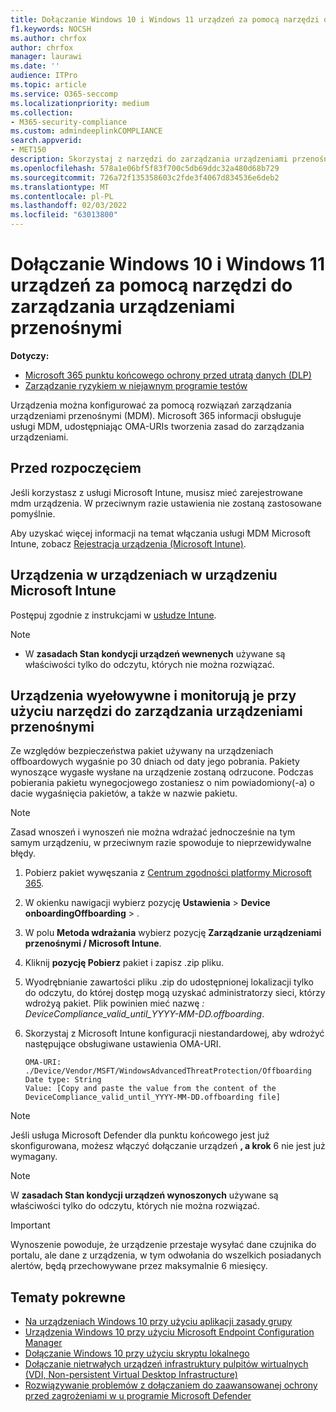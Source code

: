 ```yaml
---
title: Dołączanie Windows 10 i Windows 11 urządzeń za pomocą narzędzi do zarządzania urządzeniami przenośnymi
f1.keywords: NOCSH
ms.author: chrfox
author: chrfox
manager: laurawi
ms.date: ''
audience: ITPro
ms.topic: article
ms.service: O365-seccomp
ms.localizationpriority: medium
ms.collection:
- M365-security-compliance
ms.custom: admindeeplinkCOMPLIANCE
search.appverid:
- MET150
description: Skorzystaj z narzędzi do zarządzania urządzeniami przenośnymi, aby wdrożyć pakiet konfiguracji na urządzeniach, aby zostały one do nich do nich dołoowane.
ms.openlocfilehash: 578a1e06bf5f83f700c5db69ddc32a480d68b729
ms.sourcegitcommit: 726a72f135358603c2fde3f4067d834536e6deb2
ms.translationtype: MT
ms.contentlocale: pl-PL
ms.lasthandoff: 02/03/2022
ms.locfileid: "63013800"
---
```

# <a name="onboard-windows-10-and-windows-11-devices-using-mobile-device-management-tools"></a>Dołączanie Windows 10 i Windows 11 urządzeń za pomocą narzędzi do zarządzania urządzeniami przenośnymi

**Dotyczy:**

- [Microsoft 365 punktu końcowego ochrony przed utratą danych (DLP)](./endpoint-dlp-learn-about.md)
- [Zarządzanie ryzykiem w niejawnym programie testów](insider-risk-management.md#learn-about-insider-risk-management-in-microsoft-365)

Urządzenia można konfigurować za pomocą rozwiązań zarządzania urządzeniami przenośnymi (MDM). Microsoft 365 informacji obsługuje usługi MDM, udostępniając OMA-URIs tworzenia zasad do zarządzania urządzeniami.


## <a name="before-you-begin"></a>Przed rozpoczęciem
Jeśli korzystasz z usługi Microsoft Intune, musisz mieć zarejestrowane mdm urządzenia. W przeciwnym razie ustawienia nie zostaną zastosowane pomyślnie. 

Aby uzyskać więcej informacji na temat włączania usługi MDM Microsoft Intune, zobacz [Rejestracja urządzenia (Microsoft Intune)](/mem/intune/enrollment/device-enrollment).

## <a name="onboard-devices-using-microsoft-intune"></a>Urządzenia w urządzeniach w urządzeniu Microsoft Intune

Postępuj zgodnie z instrukcjami w [usłudze Intune](/intune/advanced-threat-protection).

> [!NOTE]
> - W **zasadach Stan kondycji urządzeń wewnenych** używane są właściwości tylko do odczytu, których nie można rozwiązać.

## <a name="offboard-and-monitor-devices-using-mobile-device-management-tools"></a>Urządzenia wyełowywne i monitorują je przy użyciu narzędzi do zarządzania urządzeniami przenośnymi

Ze względów bezpieczeństwa pakiet używany na urządzeniach offboardowych wygaśnie po 30 dniach od daty jego pobrania. Pakiety wynoszące wygasłe wysłane na urządzenie zostaną odrzucone. Podczas pobierania pakietu wynegocjowego zostaniesz o nim powiadomiony(-a) o dacie wygaśnięcia pakietów, a także w nazwie pakietu.

> [!NOTE]
> Zasad wnoszeń i wynoszeń nie można wdrażać jednocześnie na tym samym urządzeniu, w przeciwnym razie spowoduje to nieprzewidywalne błędy.

1. Pobierz pakiet wywęszania z <a href="https://go.microsoft.com/fwlink/p/?linkid=2077149" target="_blank">Centrum zgodności platformy Microsoft 365</a>.

2. W okienku nawigacji wybierz pozycję **Ustawienia** >  **Device onboardingOffboarding** > .

3. W polu **Metoda wdrażania** wybierz pozycję **Zarządzanie urządzeniami przenośnymi / Microsoft Intune**.

4. Kliknij **pozycję Pobierz** pakiet i zapisz .zip pliku.

5. Wyodrębnianie zawartości pliku .zip do udostępnionej lokalizacji tylko do odczytu, do której dostęp mogą uzyskać administratorzy sieci, którzy wdrożyą pakiet. Plik powinien mieć nazwę *: DeviceCompliance_valid_until_YYYY-MM-DD.offboarding*.

6. Skorzystaj z Microsoft Intune konfiguracji niestandardowej, aby wdrożyć następujące obsługiwane ustawienia OMA-URI.

    ```text
    OMA-URI: ./Device/Vendor/MSFT/WindowsAdvancedThreatProtection/Offboarding
    Date type: String
    Value: [Copy and paste the value from the content of the DeviceCompliance_valid_until_YYYY-MM-DD.offboarding file]
    ```
> [!NOTE]
> Jeśli usługa Microsoft Defender dla punktu końcowego jest już skonfigurowana, możesz włączyć dołączanie urządzeń **, a krok** 6 nie jest już wymagany.

> [!NOTE]
> W **zasadach Stan kondycji urządzeń wynoszonych** używane są właściwości tylko do odczytu, których nie można rozwiązać.

> [!IMPORTANT]
> Wynoszenie powoduje, że urządzenie przestaje wysyłać dane czujnika do portalu, ale dane z urządzenia, w tym odwołania do wszelkich posiadanych alertów, będą przechowywane przez maksymalnie 6 miesięcy.

## <a name="related-topics"></a>Tematy pokrewne
- [Na urządzeniach Windows 10 przy użyciu aplikacji zasady grupy](device-onboarding-gp.md)
- [Urządzenia Windows 10 przy użyciu Microsoft Endpoint Configuration Manager](device-onboarding-sccm.md)
- [Dołączanie Windows 10 przy użyciu skryptu lokalnego](device-onboarding-script.md)
- [Dołączanie nietrwałych urządzeń infrastruktury pulpitów wirtualnych (VDI, Non-persistent Virtual Desktop Infrastructure)](device-onboarding-vdi.md)
- [Rozwiązywanie problemów z dołączaniem do zaawansowanej ochrony przed zagrożeniami w u programie Microsoft Defender](/windows/security/threat-protection/microsoft-defender-atp/troubleshoot-onboarding)
